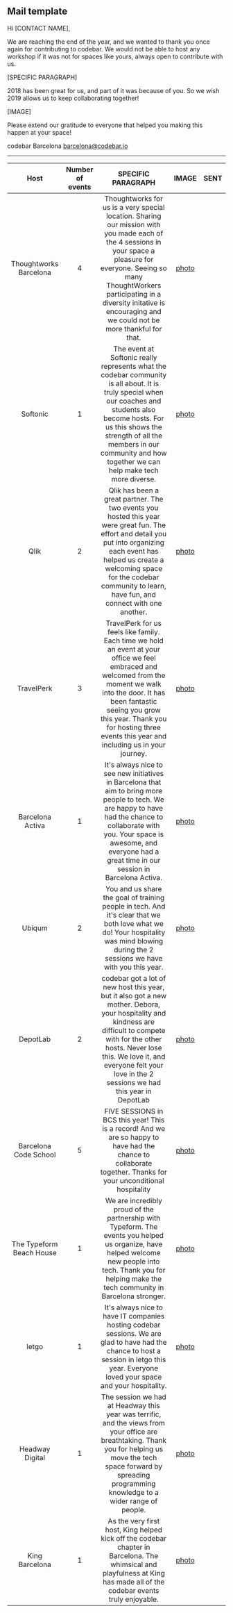 ## Mail template

Hi [CONTACT NAME],

We are reaching the end of the year, and we wanted to thank you once again for contributing to codebar.
We would not be able to host any workshop if it was not for spaces like yours, always open to contribute with us.

[SPECIFIC PARAGRAPH]

2018 has been great for us, and part of it was because of you. So we wish 2019 allows us to keep collaborating together!

[IMAGE]

Please extend our gratitude to everyone that helped you making this happen at your space!

codebar Barcelona
barcelona@codebar.io

---

|Host | Number of events | SPECIFIC PARAGRAPH | IMAGE | SENT |
|:-:|:-:|:-:|:-:|:-:|
|Thoughtworks Barcelona|4|Thoughtworks for us is a very special location. Sharing our mission with you made each of the 4 sessions in your space a pleasure for everyone. Seeing so many ThoughtWorkers participating in a diversity initative is encouraging and we could not be more thankful for that.|[photo](tws.jpg)||
|Softonic|1|The event at Softonic really represents what the codebar community is all about. It is truly special when our coaches and students also become hosts. For us this shows the strength of all the members in our community and how together we can help make tech more diverse.   |[photo](softonic.jpg)||
|Qlik|2|Qlik has been a great partner. The two events you hosted this year were great fun.  The effort and detail you put into organizing each event has helped us create a welcoming space for the codebar community to learn, have fun, and connect with one another. |[photo](qlik.jpg)||
|TravelPerk|3|TravelPerk for us feels like family. Each time we hold an event at your office we feel embraced and welcomed from the moment we walk into the door. It has been fantastic seeing you grow this year. Thank you for hosting three events this year and including us in your journey.   |[photo](travelperk.jpg)||
|Barcelona Activa|1| It's always nice to see new initiatives in Barcelona that aim to bring more people to tech. We are happy to have had the chance to collaborate with you. Your space is awesome, and everyone had a great time in our session in Barcelona Activa.|[photo](bcnactiva.jpg)||
|Ubiqum|2|You and us share the goal of training people in tech. And it's clear that we both love what we do! Your hospitality was mind blowing during the 2 sessions we have with you this year.|[photo](ubiqum.jpg)||
|DepotLab|2|codebar got a lot of new host this year, but it also got a new mother. Debora, your hospitality and kindness are difficult to compete with for the other hosts. Never lose this. We love it, and everyone felt your love in the 2 sessions we had this year in DepotLab|[photo](depotlab.jpg)||
|Barcelona Code School|5|FIVE SESSIONS in BCS this year! This is a record! And we are so happy to have had the chance to collaborate together. Thanks for your unconditional hospitality|[photo](bcncodeschool.jpg)||
|The Typeform Beach House|1|We are incredibly proud of the partnership with Typeform. The events you helped us organize, have helped welcome new people into tech. Thank you for helping make the tech community in Barcelona stronger.  |[photo](typeform.jpg)||
|letgo|1|It's always nice to have IT companies hosting codebar sessions. We are glad to have had the chance to host a session in letgo this year. Everyone loved your space and your hospitality.|[photo](letgo.jpg)||
|Headway Digital|1|The session we had at Headway this year was terrific, and the views from your office are breathtaking. Thank you for helping us move the tech space forward by spreading programming knowledge to a wider range of people.   |[photo](headway.jpg)||
|King Barcelona|1|As the very first host, King helped kick off the codebar chapter in Barcelona. The whimsical and playfulness at King has made all of the codebar events truly enjoyable.     |[photo](king.jpg)||
